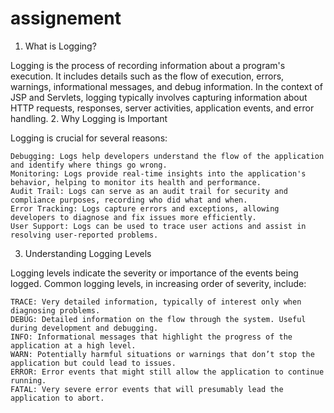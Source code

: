 # assignement
1. What is Logging?

Logging is the process of recording information about a program's execution. It includes details such as the flow of execution, errors, warnings, informational messages, and debug information. In the context of JSP and Servlets, logging typically involves capturing information about HTTP requests, responses, server activities, application events, and error handling.
2. Why Logging is Important

Logging is crucial for several reasons:

    Debugging: Logs help developers understand the flow of the application and identify where things go wrong.
    Monitoring: Logs provide real-time insights into the application's behavior, helping to monitor its health and performance.
    Audit Trail: Logs can serve as an audit trail for security and compliance purposes, recording who did what and when.
    Error Tracking: Logs capture errors and exceptions, allowing developers to diagnose and fix issues more efficiently.
    User Support: Logs can be used to trace user actions and assist in resolving user-reported problems.

3. Understanding Logging Levels

Logging levels indicate the severity or importance of the events being logged. Common logging levels, in increasing order of severity, include:

    TRACE: Very detailed information, typically of interest only when diagnosing problems.
    DEBUG: Detailed information on the flow through the system. Useful during development and debugging.
    INFO: Informational messages that highlight the progress of the application at a high level.
    WARN: Potentially harmful situations or warnings that don’t stop the application but could lead to issues.
    ERROR: Error events that might still allow the application to continue running.
    FATAL: Very severe error events that will presumably lead the application to abort.
